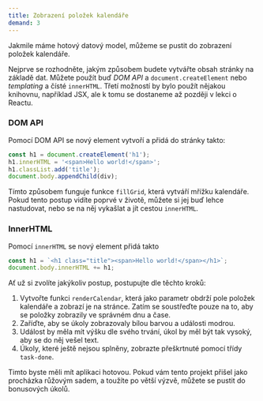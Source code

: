 ```yaml
---
title: Zobrazení položek kalendáře
demand: 3
---
```



Jakmile máme hotový datový model, můžeme se pustit do zobrazení položek kalendáře.

Nejprve se rozhodněte, jakým způsobem budete vytvářte obsah stránky na základě dat. Můžete použít buď _DOM API_ a `document.createElement` nebo _templating_ a čísté `innerHTML`. Třetí možností by bylo použít nějakou knihovnu, například JSX, ale k tomu se dostaneme až později v lekci o Reactu.

### DOM API

Pomocí DOM API se nový element vytvoří a přidá do stránky takto:

```ts
const h1 = document.createElement('h1');
h1.innerHTML = '<span>Hello world!</span>';
h1.classList.add('title');
document.body.appendChild(div);
```

Tímto způsobem funguje funkce `fillGrid`, která vytváří mřížku kalendáře. Pokud tento postup vidíte poprvé v životě, můžete si jej buď lehce nastudovat, nebo se na něj vykašlat a jít cestou `innerHTML`.

### InnerHTML

Pomocí `innerHTML` se nový element přidá takto

```ts
const h1 = `<h1 class="title"><span>Hello world!</span></h1>`;
document.body.innerHTML += h1;
```

Ať už si zvolíte jakýkoliv postup, postupujte dle těchto kroků:

1. Vytvořte funkci `renderCalendar`, která jako parametr obdrží pole položek kalendáře a zobrazí je na stránce. Zatím se soustřeďte pouze na to, aby se položky zobrazily ve správném dnu a čase.
1. Zaříďte, aby se úkoly zobrazovaly bílou barvou a události modrou.
1. Událost by měla mít výšku dle svého trvání, úkol by měl být tak vysoký, aby se do něj vešel text.
1. Úkoly, které ještě nejsou splněny, zobrazte přeškrtnuté pomocí třídy `task-done`.

Timto byste měli mít aplikaci hotovou. Pokud vám tento projekt přišel jako procházka růžovým sadem, a toužíte po větší výzvě, můžete se pustit do bonusových úkolů.
